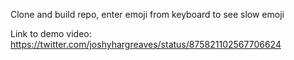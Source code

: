 Clone and build repo, enter emoji from keyboard to see slow emoji

Link to demo video: https://twitter.com/joshyhargreaves/status/875821102567706624
